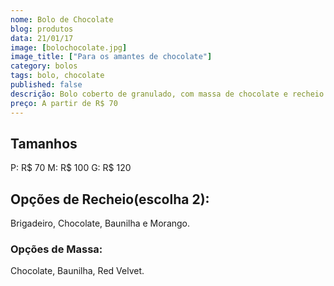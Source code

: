 ```yaml
---
nome: Bolo de Chocolate
blog: produtos
data: 21/01/17
image: [bolochocolate.jpg]
image_title: ["Para os amantes de chocolate"]
category: bolos
tags: bolo, chocolate
published: false
descrição: Bolo coberto de granulado, com massa de chocolate e recheio de brigadeiro meio amargo
preço: A partir de R$ 70
---
```


## Tamanhos
P: R$ 70
M: R$ 100
G: R$ 120

## Opções de Recheio(escolha 2):
Brigadeiro, Chocolate, Baunilha e Morango.

### Opções de Massa:
Chocolate, Baunilha, Red Velvet.

